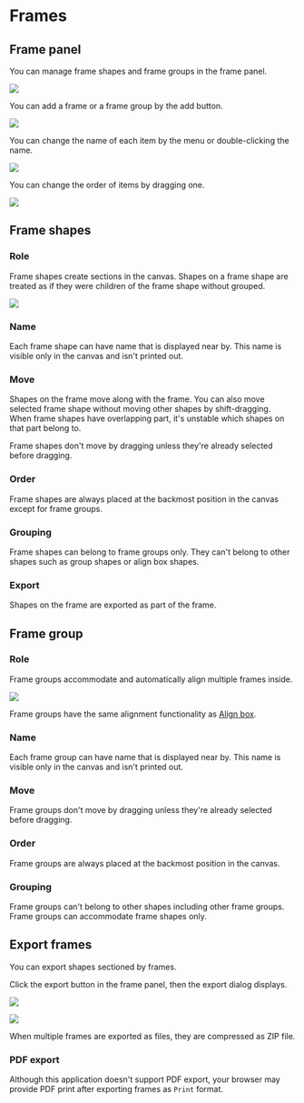 # Frames

## Frame panel
You can manage frame shapes and frame groups in the frame panel.

![](/assets/frame.png)

You can add a frame or a frame group by the add button.

![](/assets/frame-add.png)

You can change the name of each item by the menu or double-clicking the name.

![](/assets/frame-menu.png)

You can change the order of items by dragging one.

![](/assets/frame-sort.png)

## Frame shapes

### Role
Frame shapes create sections in the canvas. Shapes on a frame shape are treated as if they were children of the frame shape without grouped.

![](/assets/frame-role.png)

### Name
Each frame shape can have name that is displayed near by. This name is visible only in the canvas and isn't printed out.

### Move
Shapes on the frame move along with the frame. You can also move selected frame shape without moving other shapes by shift-dragging.  
When frame shapes have overlapping part, it's unstable which shapes on that part belong to.

Frame shapes don't move by dragging unless they're already selected before dragging.

### Order
Frame shapes are always placed at the backmost position in the canvas except for frame groups.

### Grouping
Frame shapes can belong to frame groups only. They can't belong to other shapes such as group shapes or align box shapes.

### Export
Shapes on the frame are exported as part of the frame.

## Frame group

### Role
Frame groups accommodate and automatically align multiple frames inside.

![](/assets/frame-align.png)

Frame groups have the same alignment functionality as [Align box](/shape-alignbox).

### Name
Each frame group can have name that is displayed near by. This name is visible only in the canvas and isn't printed out.

### Move
Frame groups don't move by dragging unless they're already selected before dragging.

### Order
Frame groups are always placed at the backmost position in the canvas.

### Grouping
Frame groups can't belong to other shapes including other frame groups.  
Frame groups can accommodate frame shapes only.

## Export frames
You can export shapes sectioned by frames.

Click the export button in the frame panel, then the export dialog displays.

![](/assets/frame-export.png)

![](/assets/frame-export-dialog.png)

When multiple frames are exported as files, they are compressed as ZIP file.

### PDF export
Although this application doesn't support PDF export, your browser may provide PDF print after exporting frames as `Print` format.
